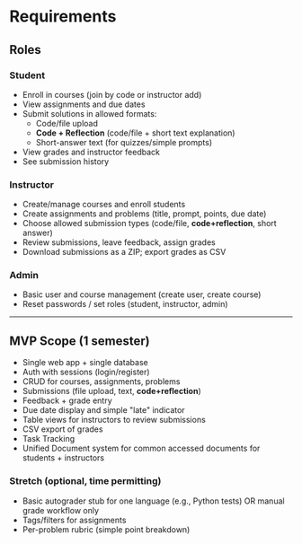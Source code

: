 # Requirements

## Roles

### Student
- Enroll in courses (join by code or instructor add)
- View assignments and due dates
- Submit solutions in allowed formats:
  - Code/file upload
  - **Code + Reflection** (code/file + short text explanation)
  - Short-answer text (for quizzes/simple prompts)
- View grades and instructor feedback
- See submission history

### Instructor
- Create/manage courses and enroll students
- Create assignments and problems (title, prompt, points, due date)
- Choose allowed submission types (code/file, **code+reflection**, short answer)
- Review submissions, leave feedback, assign grades
- Download submissions as a ZIP; export grades as CSV

### Admin
- Basic user and course management (create user, create course)
- Reset passwords / set roles (student, instructor, admin)

---

## MVP Scope (1 semester)
- Single web app + single database
- Auth with sessions (login/register)
- CRUD for courses, assignments, problems
- Submissions (file upload, text, **code+reflection**)
- Feedback + grade entry
- Due date display and simple "late" indicator
- Table views for instructors to review submissions
- CSV export of grades
- Task Tracking
- Unified Document system for common accessed documents for students + instructors

### Stretch (optional, time permitting)
- Basic autograder stub for one language (e.g., Python tests) OR manual grade workflow only
- Tags/filters for assignments
- Per-problem rubric (simple point breakdown)